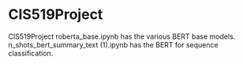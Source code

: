 # CIS519Project
CIS519Project
roberta_base.ipynb has the various BERT base models.
n_shots_bert_summary_text (1).ipynb has the BERT for sequence classification.
